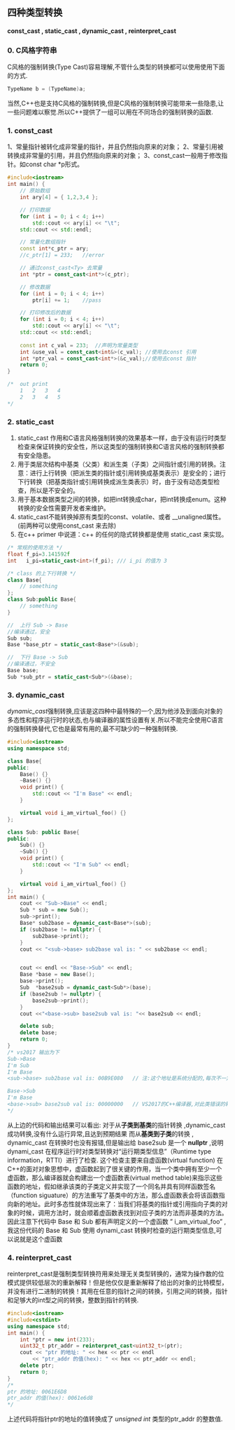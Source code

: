 ## 四种类型转换

#### const_cast , static_cast , dynamic_cast , reinterpret_cast

### 0. C风格字符串

C风格的强制转换(Type Cast)容易理解,不管什么类型的转换都可以使用使用下面的方式.

```c++
TypeName b = (TypeName)a;
```

当然,C++也是支持C风格的强制转换,但是C风格的强制转换可能带来一些隐患,让一些问题难以察觉.所以C++提供了一组可以用在不同场合的强制转换的函数.

### 1. const_cast

1、常量指针被转化成非常量的指针，并且仍然指向原来的对象； 
 2、常量引用被转换成非常量的引用，并且仍然指向原来的对象； 
 3、const_cast一般用于修改指针。如const char *p形式。

```c++
#include<iostream>
int main() {
    // 原始数组
    int ary[4] = { 1,2,3,4 };

    // 打印数据
    for (int i = 0; i < 4; i++)
        std::cout << ary[i] << "\t";
    std::cout << std::endl;

    // 常量化数组指针
    const int*c_ptr = ary;
    //c_ptr[1] = 233;   //error

    // 通过const_cast<Ty> 去常量
    int *ptr = const_cast<int*>(c_ptr);

    // 修改数据
    for (int i = 0; i < 4; i++)
        ptr[i] += 1;    //pass

    // 打印修改后的数据
    for (int i = 0; i < 4; i++)
        std::cout << ary[i] << "\t";
    std::cout << std::endl;
    
	const int c_val = 233;  //声明为常量类型
    int &use_val = const_cast<int&>(c_val); //使用去const 引用
    int *ptr_val = const_cast<int*>(&c_val);//使用去const 指针
    return 0;
}

/*  out print
    1   2   3   4
    2   3   4   5
*/
```

### 2. static_cast

1. static_cast 作用和C语言风格强制转换的效果基本一样，由于没有运行时类型检查来保证转换的安全性，所以这类型的强制转换和C语言风格的强制转换都有安全隐患。
2. 用于类层次结构中基类（父类）和派生类（子类）之间指针或引用的转换。注意：进行上行转换（把派生类的指针或引用转换成基类表示）是安全的；进行下行转换（把基类指针或引用转换成派生类表示）时，由于没有动态类型检查，所以是不安全的。
3. 用于基本数据类型之间的转换，如把int转换成char，把int转换成enum。这种转换的安全性需要开发者来维护。
4. static_cast不能转换掉原有类型的const、volatile、或者 __unaligned属性。(前两种可以使用const_cast 来去除)
5. 在c++ primer 中说道：c++ 的任何的隐式转换都是使用 static_cast 来实现。

```c++
/* 常规的使用方法 */
float f_pi=3.141592f
int   i_pi=static_cast<int>(f_pi); /// i_pi 的值为 3

/* class 的上下行转换 */
class Base{
    // something
};
class Sub:public Base{
    // something
}

//  上行 Sub -> Base
//编译通过，安全
Sub sub;
Base *base_ptr = static_cast<Base*>(&sub);  

//  下行 Base -> Sub
//编译通过，不安全
Base base;
Sub *sub_ptr = static_cast<Sub*>(&base);    
```

### 3. dynamic_cast

*dynamic_cast*强制转换,应该是这四种中最特殊的一个,因为他涉及到面向对象的多态性和程序运行时的状态,也与编译器的属性设置有关.所以不能完全使用C语言的强制转换替代,它也是最常有用的,最不可缺少的一种强制转换.

```c++
#include<iostream>
using namespace std;

class Base{
public:
    Base() {}
    ~Base() {}
    void print() {
        std::cout << "I'm Base" << endl;
    }

    virtual void i_am_virtual_foo() {}
};

class Sub: public Base{
public:
    Sub() {}
    ~Sub() {}
    void print() {
        std::cout << "I'm Sub" << endl;
    }

    virtual void i_am_virtual_foo() {}
};
int main() {
    cout << "Sub->Base" << endl;
    Sub * sub = new Sub();
    sub->print();
    Base* sub2base = dynamic_cast<Base*>(sub);
    if (sub2base != nullptr) {
        sub2base->print();
    }
    cout << "<sub->base> sub2base val is: " << sub2base << endl;


    cout << endl << "Base->Sub" << endl;
    Base *base = new Base();
    base->print();
    Sub  *base2sub = dynamic_cast<Sub*>(base);
    if (base2sub != nullptr) {
        base2sub->print();
    }
    cout <<"<base->sub> base2sub val is: "<< base2sub << endl;

    delete sub;
    delete base;
    return 0;
}
/* vs2017 输出为下
Sub->Base
I'm Sub
I'm Base
<sub->base> sub2base val is: 00B9E080   // 注:这个地址是系统分配的,每次不一定一样

Base->Sub
I'm Base
<base->sub> base2sub val is: 00000000   // VS2017的C++编译器,对此类错误的转换赋值为nullptr
*/
```

从上边的代码和输出结果可以看出:
对于从**子类到基类**的指针转换 ,dynamic_cast 成功转换,没有什么运行异常,且达到预期结果
而从**基类到子类**的转换 , dynamic_cast 在转换时也没有报错,但是输出给 base2sub 是一个 **nullptr** ,说明dynami_cast 在程序运行时对类型转换对“运行期类型信息”（Runtime type information，RTTI）进行了检查.
这个检查主要来自虚函数(virtual function) 在C++的面对对象思想中，虚函数起到了很关键的作用，当一个类中拥有至少一个虚函数，那么编译器就会构建出一个虚函数表(virtual method table)来指示这些函数的地址，假如继承该类的子类定义并实现了一个同名并具有同样函数签名（function siguature）的方法重写了基类中的方法，那么虚函数表会将该函数指向新的地址。此时多态性就体现出来了：当我们将基类的指针或引用指向子类的对象的时候，调用方法时，就会顺着虚函数表找到对应子类的方法而非基类的方法。因此注意下代码中 Base 和 Sub 都有声明定义的一个虚函数 ” i_am_virtual_foo” ,我这份代码的 Base 和 Sub 使用 dynami_cast 转换时检查的运行期类型信息,可以说就是这个虚函数

### 4. reinterpret_cast

reinterpret_cast是强制类型转换符用来处理无关类型转换的，通常为操作数的位模式提供较低层次的重新解释！但是他仅仅是重新解释了给出的对象的比特模型，并没有进行二进制的转换！其用在任意的指针之间的转换，引用之间的转换，指针和足够大的int型之间的转换，整数到指针的转换.

```c++
#include<iostream>
#include<cstdint>
using namespace std;
int main() {
    int *ptr = new int(233);
    uint32_t ptr_addr = reinterpret_cast<uint32_t>(ptr);
    cout << "ptr 的地址: " << hex << ptr << endl
        << "ptr_addr 的值(hex): " << hex << ptr_addr << endl;
    delete ptr;
    return 0;
}
/*
ptr 的地址: 0061E6D8
ptr_addr 的值(hex): 0061e6d8
*/
```

上述代码将指针ptr的地址的值转换成了 *unsigned int* 类型的ptr_addr 的整数值. 
